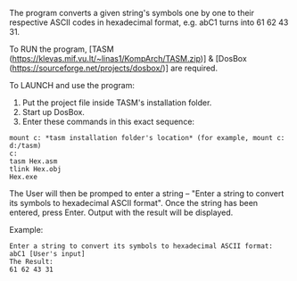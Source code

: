 The program converts a given string's symbols one by one to their respective ASCII codes in hexadecimal format, e.g. abC1 turns into 61 62 43 31.

To RUN the program, [TASM (https://klevas.mif.vu.lt/~linas1/KompArch/TASM.zip)] & [DosBox (https://sourceforge.net/projects/dosbox/)] are required.

To LAUNCH and use the program:
1) Put the project file inside TASM's installation folder.
2) Start up DosBox.
3) Enter these commands in this exact sequence:
```
mount c: *tasm installation folder's location* (for example, mount c: d:/tasm)
c:
tasm Hex.asm
tlink Hex.obj
Hex.exe
```
The User will then be promped to enter a string – "Enter a string to convert its symbols to hexadecimal ASCII format".
Once the string has been entered, press Enter. Output with the result will be displayed.

Example:
```
Enter a string to convert its symbols to hexadecimal ASCII format:
abC1 [User's input]
The Result:
61 62 43 31
```
